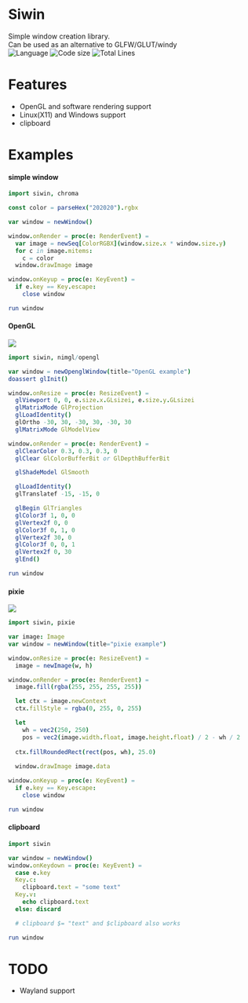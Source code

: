 # Siwin

Simple window creation library.  
Can be used as an alternative to GLFW/GLUT/windy  
![Language](https://img.shields.io/badge/language-Nim-orange.svg?style=flat-square) ![Code size](https://img.shields.io/github/languages/code-size/levovix0/siwin?style=flat-square) ![Total Lines](https://img.shields.io/tokei/lines/github/levovix0/siwin?color=purple&style=flat-square)


# Features
* OpenGL and software rendering support
* Linux(X11) and Windows support
* clipboard

# Examples

#### simple window
```nim
import siwin, chroma

const color = parseHex("202020").rgbx

var window = newWindow()

window.onRender = proc(e: RenderEvent) =
  var image = newSeq[ColorRGBX](window.size.x * window.size.y)
  for c in image.mitems:
    c = color
  window.drawImage image

window.onKeyup = proc(e: KeyEvent) =
  if e.key == Key.escape:
    close window

run window
```

#### OpenGL
![](https://ia.wampi.ru/2021/09/07/31.png)
```nim
import siwin, nimgl/opengl

var window = newOpenglWindow(title="OpenGL example")
doassert glInit()

window.onResize = proc(e: ResizeEvent) =
  glViewport 0, 0, e.size.x.GLsizei, e.size.y.GLsizei
  glMatrixMode GlProjection
  glLoadIdentity()
  glOrtho -30, 30, -30, 30, -30, 30
  glMatrixMode GlModelView

window.onRender = proc(e: RenderEvent) =
  glClearColor 0.3, 0.3, 0.3, 0
  glClear GlColorBufferBit or GlDepthBufferBit

  glShadeModel GlSmooth

  glLoadIdentity()
  glTranslatef -15, -15, 0

  glBegin GlTriangles
  glColor3f 1, 0, 0
  glVertex2f 0, 0
  glColor3f 0, 1, 0
  glVertex2f 30, 0
  glColor3f 0, 0, 1
  glVertex2f 0, 30
  glEnd()

run window
```

#### pixie
![](https://ia.wampi.ru/2021/09/07/32.png)
```nim
import siwin, pixie

var image: Image
var window = newWindow(title="pixie example")

window.onResize = proc(e: ResizeEvent) =
  image = newImage(w, h)

window.onRender = proc(e: RenderEvent) =
  image.fill(rgba(255, 255, 255, 255))

  let ctx = image.newContext
  ctx.fillStyle = rgba(0, 255, 0, 255)

  let
    wh = vec2(250, 250)
    pos = vec2(image.width.float, image.height.float) / 2 - wh / 2
  
  ctx.fillRoundedRect(rect(pos, wh), 25.0)
  
  window.drawImage image.data

window.onKeyup = proc(e: KeyEvent) =
  if e.key == Key.escape:
    close window

run window
```

#### clipboard
```nim
import siwin

var window = newWindow()
window.onKeydown = proc(e: KeyEvent) =
  case e.key
  Key.c:
    clipboard.text = "some text"
  Key.v:
    echo clipboard.text
  else: discard

  # clipboard $= "text" and $clipboard also works

run window
```

# TODO
* Wayland support
